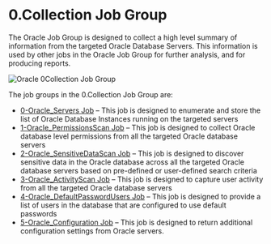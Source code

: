 # 0.Collection Job Group

The Oracle Job Group is designed to collect a high level summary of information from the targeted Oracle Database Servers. This information is used by other jobs in the Oracle Job Group for further analysis, and for producing reports.

![Oracle 0Collection Job Group](/img/product_docs/accessanalyzer/accessanalyzer/enterpriseauditor/solutions/databases/oracle/collection/0collection.png)

The job groups in the 0.Collection Job Group are:

- [0-Oracle\_Servers Job](/docs/accessanalyzer/accessanalyzer/enterpriseauditor/solutions/databases/oracle/collection/0-oracle_servers.md#0-Oracle_Servers-Job) – This job is designed to enumerate and store the list of Oracle Database Instances running on the targeted servers
- [1-Oracle\_PermissionsScan Job](/docs/accessanalyzer/accessanalyzer/enterpriseauditor/solutions/databases/oracle/collection/1-oracle_permissionsscan.md#1-Oracle_PermissionsScan-Job) – This job is designed to collect Oracle database level permissions from all the targeted Oracle database servers
- [2-Oracle\_SensitiveDataScan Job](/docs/accessanalyzer/accessanalyzer/enterpriseauditor/solutions/databases/oracle/collection/2-oracle_sensitivedatascan.md#2-Oracle_SensitiveDataScan-Job) – This job is designed to discover sensitive data in the Oracle database across all the targeted Oracle database servers based on pre-defined or user-defined search criteria
- [3-Oracle\_ActivityScan Job](/docs/accessanalyzer/accessanalyzer/enterpriseauditor/solutions/databases/oracle/collection/3-oracle_activityscan.md#3-Oracle_ActivityScan-Job) – This job is designed to capture user activity from all the targeted Oracle database servers
- [4-Oracle\_DefaultPasswordUsers Job](/docs/accessanalyzer/accessanalyzer/enterpriseauditor/solutions/databases/oracle/collection/4-oracle_defaultpasswordusers.md#4-Oracle_DefaultPasswordUsers-Job) – This job is designed to provide a list of users in the database that are configured to use default passwords
- [5-Oracle\_Configuration Job](/docs/accessanalyzer/accessanalyzer/enterpriseauditor/solutions/databases/oracle/collection/5-oracle_configuration.md) – This job is designed to return additional configuration settings from Oracle servers.
